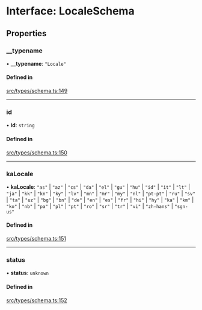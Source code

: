 # Interface: LocaleSchema

## Properties

### \_\_typename

• **\_\_typename**: ``"Locale"``

#### Defined in

[src/types/schema.ts:149](https://github.com/bhavjitChauhan/khan-api/blob/649b2610/src/types/schema.ts#L149)

___

### id

• **id**: `string`

#### Defined in

[src/types/schema.ts:150](https://github.com/bhavjitChauhan/khan-api/blob/649b2610/src/types/schema.ts#L150)

___

### kaLocale

• **kaLocale**: ``"as"`` \| ``"az"`` \| ``"cs"`` \| ``"da"`` \| ``"el"`` \| ``"gu"`` \| ``"hu"`` \| ``"id"`` \| ``"it"`` \| ``"lt"`` \| ``"ja"`` \| ``"kk"`` \| ``"kn"`` \| ``"ky"`` \| ``"lv"`` \| ``"mn"`` \| ``"mr"`` \| ``"my"`` \| ``"nl"`` \| ``"pt-pt"`` \| ``"ru"`` \| ``"sv"`` \| ``"ta"`` \| ``"uz"`` \| ``"bg"`` \| ``"bn"`` \| ``"de"`` \| ``"en"`` \| ``"es"`` \| ``"fr"`` \| ``"hi"`` \| ``"hy"`` \| ``"ka"`` \| ``"km"`` \| ``"ko"`` \| ``"nb"`` \| ``"pa"`` \| ``"pl"`` \| ``"pt"`` \| ``"ro"`` \| ``"sr"`` \| ``"tr"`` \| ``"vi"`` \| ``"zh-hans"`` \| ``"sgn-us"``

#### Defined in

[src/types/schema.ts:151](https://github.com/bhavjitChauhan/khan-api/blob/649b2610/src/types/schema.ts#L151)

___

### status

• **status**: `unknown`

#### Defined in

[src/types/schema.ts:152](https://github.com/bhavjitChauhan/khan-api/blob/649b2610/src/types/schema.ts#L152)
